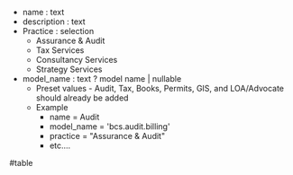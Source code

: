 
- name : text
- description : text
- Practice : selection
	- Assurance & Audit
	- Tax Services
	- Consultancy Services
	- Strategy Services
- model_name : text ? model name | nullable
	- Preset values - Audit, Tax, Books, Permits, GIS, and LOA/Advocate should already be added
	- Example
		- name = Audit
		- model_name = 'bcs.audit.billing' 
		- practice = "Assurance & Audit"
		- etc....

#table